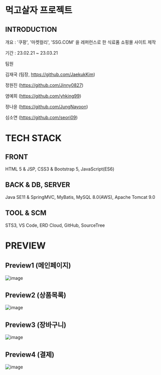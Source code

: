<h1>먹고살자 프로젝트</h1>
<h2>INTRODUCTION</h2>

개요 : '쿠팡', '마켓컬리', 'SSG.COM' 을 레퍼런스로 한 식료품 쇼핑몰 사이트 제작

기간 : 23.02.21 ~ 23.03.21

팀원

김재국 (팀장, https://github.com/JaekukKim)

정원진 (https://github.com/Jinny0827)

염예희 (https://github.com/yhking99)

정나윤 (https://github.com/JungNayoon)

심소연 (https://github.com/seori09)

<h1>TECH STACK</h1>

<h2>FRONT</h2>
HTML 5 & JSP, CSS3 & Bootstrap 5, JavaScript(ES6)

<h2>BACK & DB, SERVER</h2>

Java SE11 & SpringMVC, MyBatis, MySQL 8.0(AWS), Apache Tomcat 9.0

<h2>TOOL & SCM</h2>

STS3, VS Code, ERD Cloud, GitHub, SourceTree

<h1>PREVIEW</h1>
<h2>Preview1 (메인페이지)</h2>

![image](https://github.com/Ezen3rd/MgsjProject/assets/114370547/56e703cc-c6ce-41ab-866e-f552bcfb2730)

<h2>Preview2 (상품목록)</h2>

![image](https://github.com/Ezen3rd/MgsjProject/assets/114370547/db84b1d5-0a74-4cf6-9328-b5de57b8d134)

<h2>Preview3 (장바구니)</h2>

![image](https://github.com/Ezen3rd/MgsjProject/assets/114370547/2657d824-cd41-4bb4-8943-1fee92051dca)

<h2>Preview4 (결제)</h2>

![image](https://github.com/Ezen3rd/MgsjProject/assets/114370547/be743993-25ed-4431-8a8a-74169dbcaa44)
